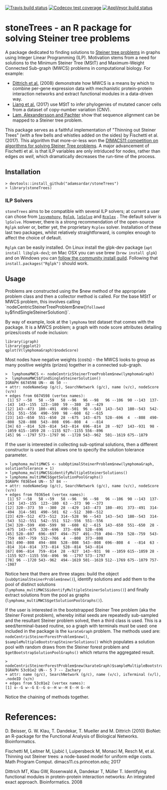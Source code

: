   <!-- badges: start -->
  [![Travis build status](https://travis-ci.org/adamsardar/stoneTrees.svg?branch=master)](https://travis-ci.org/adamsardar/stoneTrees)
  [![Codecov test coverage](https://codecov.io/gh/adamsardar/stoneTrees/branch/master/graph/badge.svg)](https://codecov.io/gh/adamsardar/stoneTrees?branch=master)
  [![AppVeyor build status](https://ci.appveyor.com/api/projects/status/github/adamsardar/stoneTrees?branch=master&svg=true)](https://ci.appveyor.com/project/adamsardar/stoneTrees)
  <!-- badges: end -->
  
# stoneTrees - an R package for solving Steiner tree problems

A package dedicated to finding solutions to [Steiner tree problems](https://en.wikipedia.org/wiki/Steiner_tree_problem) in graphs using Integer Linear Programming (ILP). Motivation stems from a need for solutions to the Minimum Steiner Tree (MStT) and Maximum-Weight Connected Sub-graph (MWCS) problems in computational biology. For example:

* [Dittrich et al.](https://www.ncbi.nlm.nih.gov/pubmed/18586718) (2008) demonstrate how MWCS is a means by which to combine per-gene expression data with mechanistic protein-protein interaction networks and extract functional modules in a data-driven way. 
* [Liang et al.](https://www.ncbi.nlm.nih.gov/pmc/articles/PMC5723949/) (2017) use MStT to infer phylogenies of mutated cancer cells from a dataset of copy-number variation (CNV).
* [Lam, Alexandersson and Pachter](https://www.liebertpub.com/doi/abs/10.1089/10665270360688156) show that sequence alignment can be mapped to a Steiner tree problem.

This package serves as a faithful implementation of "Thinning out Steiner Trees" (with a few bells and whistles added on the sides) by Fischetti et al. (2017). This algorithm that more-or-less won the [DIMACS11 competition on algorithms for solving Steiner Tree problems](http://dimacs11.zib.de/). A major advancement of Fischetti et al. is that ILP variables are only intriduced for nodes, rather than edges *as well*, which dramatically decreases the run-time of the process.

## Installation

```
> devtools::install_github("adamsardar/stoneTrees") 
> library(stoneTrees)
```

### ILP Solvers

`stoneTrees` aims to be compatible with several ILP solvers; at current a user can chose from [`lpsymphony`](https://www.bioconductor.org/packages/release/bioc/html/lpsymphony.html), [`Rglpk`](https://cran.r-project.org/web/packages/Rglpk/index.html), [`lpSolve`](https://cran.r-project.org/web/packages/lpSolve/index.html) and [`Rcplex`](https://cran.r-project.org/web/packages/Rcplex/index.html) .  The default solver is `lpSolve`. However, there is a strong recommendation of the open-source `Rglpk` solver or, better yet, the proprietary `Rcplex` solver. Installation of these last two packages, whilst relatively straightforward, is complex enough to affect the choice of default.

`Rglpk` can be easily installed. On Linux install the glpk-dev package (`apt install libglpk-dev`); on Mac OSX you can use brew (`brew install glpk`) and on Windows you can [follow the community install guild](http://winglpk.sourceforge.net/). Following that `install.packages("Rglpk")` should work.

## Usage

Problems are constructed using the $new method of the appropriate problem class and then a collector method is called. For the base MStT or MWCS problem, this involves calling `nodeCentricSteinerTreeProblem$new()` followed by `$findSingleSteinerSolution()`.

By way of example, look at the `lymphoma` test dataset that comes with the package. It is a MWCS problem; a graph with node score attributes detailing prizes/costs of node inclusion:

```
library(igraph)
library(ggplot2)
qplot(V(lymphomaGraph)$nodeScore)
```

Most nodes have negative weights (costs) - the MWCS looks to group as many positive weights (prizes) together in a connected sub-graph.

```
>  lymphomaMWCS <- nodeCentricSteinerTreeProblem$new(lymphomaGraph)
>  lymphomaMWCS$findSingleSteinerSolution()
IGRAPH 6674598 UN-- 46 50 -- 
+ attr: nodeNameSep (g/c), SearchNetwork (g/c), name (v/c), nodeScore (v/n)
+ edges from 6674598 (vertex names):
 [1] 57 --58   58 --59   58 --96   96 --98   96 --106  90 --143  137--143  143--155  123--180  59 --380  28 --429 
[12] 143--473  180--491  490--501  96 --543  143--543  180--543  542--551  551--556  490--599  98 --608  62 --615 
[23] 143--650  551--650  28 --675  143--675  528--696  4  --808  490--808  528--808  543--808  696--808  4  --814 
[34] 63 --814  528--814  543--814  696--814  28 --927  143--931  98 --1059 615--1059 28 --1155 927--1155 556--896 
[45] 96 --1797 573--1797 96 --1720 543--962  501--1619 675--1879
```

If the user is interested in collecting sub-optimal solutions, then a different constructor is used that allows one to specify the solution tolerance parameter.

```
> lymphoma_multiMWCS <- subOptimalSteinerProblem$new(lymphomaGraph, solutionTolerance = 1)
> lymphoma_multiMWCS$identifyMultipleSteinerSolutions()
> lymphoma_multiMWCS$getSolutionPoolGraphs()
IGRAPH f0365e4 UN-- 57 84 -- 
+ attr: nodeNameSep (g/c), SearchNetwork (g/c), name (v/c), nodeScore (v/n)
+ edges from f0365e4 (vertex names):
 [1] 57 --58   58 --59   58 --96   96 --98   96 --106  90 --143  137--143  143--155  123--180  63 --373  90 --373 
[12] 320--373  59 --380  28 --429  143--473  180--491  373--491  314--494  314--501  490--501  62 --512  380--512 
[23] 429--512  473--512  314--528  96 --543  143--543  180--543  314--543  512--551  542--551  512--556  551--556 
[34] 320--599  490--599  98 --608  62 --615  143--650  551--650  28 --675  143--675  320--696  373--696  528--696 
[45] 528--697  696--697  494--757  491--759  494--759  528--759  543--759  697--759  512--766  4  --808  373--808 
[56] 490--808  494--808  528--808  543--808  696--808  4  --814  63 --814  314--814  373--814  528--814  543--814 
[67] 696--814  759--814  28 --927  143--931  98 --1059 615--1059 28 --1155 927--1155 556--896  96 --1797 573--1797
[78] 96 --1720 543--962  494--1619 501--1619 512--1769 675--1879 757--1987
```

Notice here that there are three stages: build the object (`subOptimalSteinerProblem$new()`), identify solutions and add them to the pool of distinct solutions (`lymphoma_multiMWCS$identifyMultipleSteinerSolutions()`) and finally extract solutions from the pool as graphs (`lymphoma_multiMWCS$getSolutionPoolGraphs()`).

If the user is interested in the bootstrapped Steiner Tree problem (aka the Steiner Forest problem), whereby initial seeds are repeatedly sub-sampled and the resultant Steiner problem solved, then a third class is used. This is a seed/terminal-based routine, so a graph with terminals must be used: one included in the package is the `karateGraph` problem. The methods used are: `nodeCentricSteinerForestProblem$new()`, `$sampleMultipleBootstrapSteinerSolutions()` which populates a solution pool with random draws from the Steiner forest problem and `$getBootstrapSolutionPoolGraphs()` which returns the aggregated result.

```
> nodeCentricSteinerForestProblem$new(karateGraph)$sampleMultipleBootstrapSteinerSolutions()$getBootstrapSolutionPoolGraphs()
IGRAPH 53c01e2 UN-- 5 7 -- Zachary
+ attr: name (g/c), SearchNetwork (g/c), name (v/c), isTerminal (v/l), .nodeID (v/n)
+ edges from 53c01e2 (vertex names):
[1] o--G w--G E--G o--H w--H E--H G--H
```

Notice the chaining of methods together.

# References:

D. Beisser, G. W. Klau, T. Dandekar, T. Mueller and M. Dittrich (2010) BioNet: an R-package for the Functional Analysis of Biological Networks. Bioinformatics.

Fischetti M, Leitner M, Ljubić I, Luipersbeck M, Monaci M, Resch M, et al. Thinning out Steiner trees: a node-based model for uniform edge costs. Math Program Comput. dimacs11.cs.princeton.edu; 2017

Dittrich MT, Klau GW, Rosenwald A, Dandekar T, Müller T. Identifying functional modules in protein-protein interaction networks: An integrated exact approach. Bioinformatics. 2008

